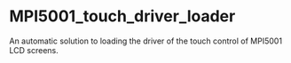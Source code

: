# MPI5001_touch_driver_loader
An automatic solution to loading the driver of the touch control of MPI5001 LCD screens.
